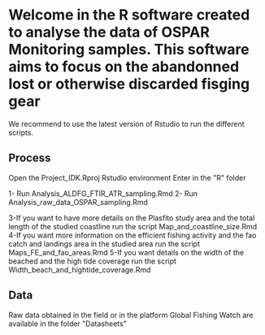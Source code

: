 # Welcome in the R software created to analyse the data of OSPAR Monitoring samples. This software aims to focus on the abandonned lost or otherwise discarded fisging gear

We recommend to use the latest version of Rstudio to run the different scripts.

## Process 
Open the Project_IDK.Rproj Rstudio environment 
Enter in the "R" folder 

1- Run Analysis_ALDFG_FTIR_ATR_sampling.Rmd 
2- Run Analysis_raw_data_OSPAR_sampling.Rmd

3-If you want to have more details on the Plasfito study area and the total length of the studied coastline run the script Map_and_coastline_size.Rmd 
4-If you want more information on the efficient fishing activity and the fao catch and landings area in the studied area run the script Maps_FE_and_fao_areas.Rmd 
5-If you want details on the width of the beached and the high tide coverage run the script Width_beach_and_hightide_coverage.Rmd

## Data 
Raw data obtained in the field or in the platform Global Fishing Watch are available in the folder "Datasheets"
